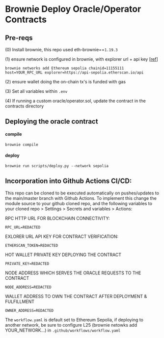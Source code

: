 # Brownie Deploy Oracle/Operator Contracts

## Pre-reqs
(0) Install brownie, this repo used eth-brownie==`1.19.3`

(1) ensure network is configured in brownie, with explorer url + api key [[ref](https://eth-brownie.readthedocs.io/en/stable/network-management.html#adding-a-new-network)]
```
brownie networks add Ethereum sepolia chainid=11155111 host=YOUR_RPC_URL explorer=https://api-sepolia.etherscan.io/api
```

(2) ensure wallet doing the on-chain tx's is funded with gas

(3) Set all variables within `.env`

(4) If running a custom oracle/operator.sol, update the contract in the contracts directory

## Deploying the oracle contract
#### compile
```
brownie compile
```

#### deploy
```
brownie run scripts/deploy.py --network sepolia
```

## Incorporation into Github Actions CI/CD:
This repo can be cloned to be executed automatically on pushes/updates to the main/master branch with Github Actions. To implement this change the module source to your github cloned repo, and the following variables to your cloned repo > Settings > Secrets and variables > Actions:

RPC HTTP URL FOR BLOCKCHAIN CONNECTIVITY:
```
RPC_URL=REDACTED
```

EXLORER URL API KEY FOR CONTRACT VERIFICATION:
```
ETHERSCAN_TOKEN=REDACTED
```

HOT WALLET PRIVATE KEY DEPLOYING THE CONTRACT
```
PRIVATE_KEY=REDACTED
```

NODE ADDRESS WHICH SERVES THE ORACLE REQUESTS TO THE CONTRACT
```
NODE_ADDRESS=REDACTED
```

WALLET ADDRESS TO OWN THE CONTRACT AFTER DEPLOYMENT & FULFILLMENT
```
OWNER_ADDRESS=REDACTED
```

The `workflow.yaml` is default set to Ethereum Sepolia, if deploying to another network, be sure to configure L25 (brownie netowks add YOUR_NETWORK...) in `.github/workflows/workflow.yaml`


